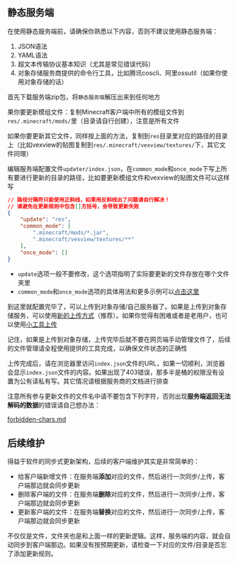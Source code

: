 ## 静态服务端

在使用静态服务端前，请确保你熟悉以下内容，否则不建议使用静态服务端：

1. JSON语法
2. YAML语法
3. 超文本传输协议基本知识（尤其是常见错误代码）
4. 对象存储服务商提供的命令行工具，比如腾讯coscli、阿里ossutil（如果你使用对象存储的话）

首先下载服务端zip包，将`静态服务端`解压出来到任何地方

果你要更新模组文件：复制Minecraft客户端中所有的模组文件到`res/.minecraft/mods/`里（目录请自行创建），注意是所有文件

如果你要更新其它文件，同样按上面的方法，复制到`res`目录里对应的路径的目录上（比如vexview的贴图复制到`res/.minecraft/vexview/textures/`下，其它文件同理）

编辑服务端配置文件`updater/index.json`，在`common_mode`和`once_mode`下写上所有要进行更新的目录的路径，比如要更新模组文件和vexview的贴图文件可以这样写

```json
// 路径分隔符只能使用正斜线，如果用反斜线出了问题请自行解决！
// 请避免在更新规则中包含[]方括号，会导致更新失败
{
    "update": "res",
    "common_mode": [
        ".minecraft/mods/*.jar",
        ".minecraft/vexview/textures/**"
    ],
    "once_mode": []
}
```

+ `update`选项一般不要修改，这个选项指明了实际要更新的文件存放在哪个文件夹里
+ `common_mode`和`once_mode`选项的具体用法和更多示例可以[点击这里](reference.md)

到这里就配置完毕了，可以上传到对象存储/自己服务器了。如果是上传到对象存储服务，可以使用[新的上传方式](ossu.md)（推荐）。如果你觉得有困难或者是老用户，也可以使用[小工具上传](oss-tool.md)

记住，如果是上传到对象存储，上传完毕后就不要在网页端手动管理文件了，后续的文件管理请全程使用提供的工具完成，以确保文件状态的正确性

上传完成后，请在浏览器里访问`index.json`文件的URL，如果一切顺利，浏览器会显示`index.json`文件的内容。如果出现了403错误，那多半是桶的权限没有设置为公有读私有写。其它情况请根据服务商的文档进行排查

注意所有参与更新文件的文件名中请不要包含下列字符，否则出现**服务端返回无法解码的数据**的错误请自己想办法：

[forbidden-chars.md](forbidden-chars.md ':include')

## 后续维护

得益于软件的同步式更新架构，后续的客户端维护其实是非常简单的：

+ 给客户端新增文件：在服务端**添加**对应的文件，然后进行一次同步/上传，客户端那边就会同步更新
+ 删除客户端的文件：在服务端**删除**对应的文件，然后进行一次同步/上传，客户端那边就会同步更新
+ 更新客户端的文件：在服务端**替换**对应的文件，然后进行一次同步/上传，客户端那边就会同步更新

不仅仅是文件，文件夹也是和上面一样的更新逻辑。这样，服务端的内容，就会自动同步到客户端那边。如果没有按预期更新，请检查一下对应的文件/目录是否忘了添加更新规则。

